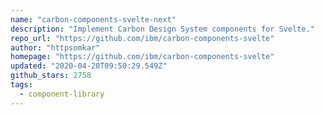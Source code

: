 ```yaml
---
name: "carbon-components-svelte-next"
description: "Implement Carbon Design System components for Svelte."
repo_url: "https://github.com/ibm/carbon-components-svelte"
author: "httpsomkar"
homepage: "https://github.com/ibm/carbon-components-svelte"
updated: "2020-04-20T09:50:29.549Z"
github_stars: 2758
tags: 
  - component-library
---
```

